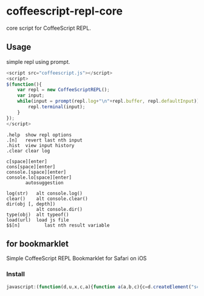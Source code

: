 # coffeescript-repl-core

core script for CoffeeScript REPL.

## Usage

simple repl using prompt.

```js
<script src="coffeescript.js"></script>
<script>
$(function(){
    var repl = new CoffeeScriptREPL();
    var input;
    while(input = prompt(repl.log+"\n"+repl.buffer, repl.defaultInput)){
        repl.terminal(input);
    }
});
</script>
```

```
.help  show repl options
.[n]   revert last nth input
.hist  view input history
.clear clear log

c[space][enter]
cons[space][enter]
console.[space][enter]
console.lo[space][enter]
       autosuggestion

log(str)   alt console.log()
clear()    alt console.clear()
dir(obj [, depth])
           alt console.dir()
type(obj)  alt typeof()
load(url)  load js file
$$[n]         last nth result variable
```


## for bookmarklet

Simple CoffeeScript REPL Bookmarklet for Safari on iOS

### Install

```js
javascript:(function(d,u,x,c,a){function a(a,b,c){c=d.createElement("script");c.src=a;c.onload=b;d.body.appendChild(c)}a(u,function(){a(c,function(){x=new CoffeeScriptREPL();while(c=prompt(x.log+"\n"+x.buffer,x.defaultInput))x.terminal(c)})})}(document,"https://cdnjs.cloudflare.com/ajax/libs/coffee-script/1.7.1/coffee-script.min.js",null,"https://dl.dropboxusercontent.com/u/265158/repl.js"))
```
